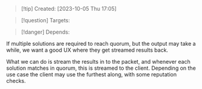 
>[!tip] Created: [2023-10-05 Thu 17:05]

>[!question] Targets: 

>[!danger] Depends: 

If multiple solutions are required to reach quorum, but the output may take a while, we want a good UX where they get streamed results back. 

What we can do is stream the results in to the packet, and whenever each solution matches in quorum, this is streamed to the client.  Depending on the use case the client may use the furthest along, with some reputation checks.